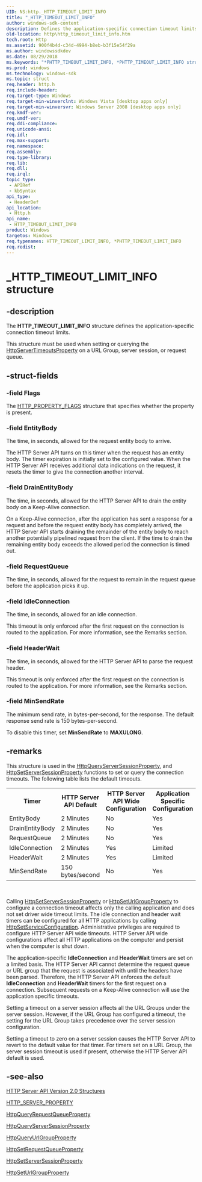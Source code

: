 ```yaml
---
UID: NS:http._HTTP_TIMEOUT_LIMIT_INFO
title: "_HTTP_TIMEOUT_LIMIT_INFO"
author: windows-sdk-content
description: Defines the application-specific connection timeout limits.
old-location: http\http_timeout_limit_info.htm
tech.root: Http
ms.assetid: 900f4b4d-c34d-4994-b8eb-b3f15e54f29a
ms.author: windowssdkdev
ms.date: 08/29/2018
ms.keywords: "*PHTTP_TIMEOUT_LIMIT_INFO, *PHTTP_TIMEOUT_LIMIT_INFO structure [HTTP], HTTP_TIMEOUT_LIMIT_INFO, HTTP_TIMEOUT_LIMIT_INFO structure [HTTP], _HTTP_TIMEOUT_LIMIT_INFO, http.http_timeout_limit_info, http/*PHTTP_TIMEOUT_LIMIT_INFO, http/HTTP_TIMEOUT_LIMIT_INFO"
ms.prod: windows
ms.technology: windows-sdk
ms.topic: struct
req.header: http.h
req.include-header: 
req.target-type: Windows
req.target-min-winverclnt: Windows Vista [desktop apps only]
req.target-min-winversvr: Windows Server 2008 [desktop apps only]
req.kmdf-ver: 
req.umdf-ver: 
req.ddi-compliance: 
req.unicode-ansi: 
req.idl: 
req.max-support: 
req.namespace: 
req.assembly: 
req.type-library: 
req.lib: 
req.dll: 
req.irql: 
topic_type:
 - APIRef
 - kbSyntax
api_type:
 - HeaderDef
api_location:
 - Http.h
api_name:
 - HTTP_TIMEOUT_LIMIT_INFO
product: Windows
targetos: Windows
req.typenames: HTTP_TIMEOUT_LIMIT_INFO, *PHTTP_TIMEOUT_LIMIT_INFO
req.redist: 
---
```


# _HTTP_TIMEOUT_LIMIT_INFO structure


## -description


The <b>HTTP_TIMEOUT_LIMIT_INFO</b> structure defines the application-specific connection timeout limits.

This structure must be used when setting or querying the <a href="https://msdn.microsoft.com/14865796-135c-43c2-955a-fdeae05a8278">HttpServerTimeoutsProperty</a> on a URL Group, server session,  or request queue.


## -struct-fields




### -field Flags

The <a href="https://msdn.microsoft.com/cafa3b04-ac8b-4269-bfa9-fe8e9ab65936">HTTP_PROPERTY_FLAGS</a> structure that specifies whether the property is present.


### -field EntityBody

The time, in seconds, allowed for the request entity body to arrive.

 The HTTP Server API turns on this timer when the request has an entity body. The timer expiration is initially set to the configured value. When the  HTTP Server API receives additional data indications on the request, it resets the timer to give the connection another interval.


### -field DrainEntityBody

The time, in seconds, allowed for the HTTP Server API to drain the entity body on a Keep-Alive connection.

On a Keep-Alive connection, after the application has sent a response for a request and before the request entity body has completely arrived, the HTTP Server API starts draining the remainder of the entity body to reach another potentially pipelined request from the client. If the time to drain the remaining entity body exceeds the allowed period the connection is timed out.


### -field RequestQueue

The time, in seconds, allowed  for the request to remain in the request queue before the application picks it up.


### -field IdleConnection

The time, in seconds, allowed for an idle connection.

This timeout is only enforced after the first request on the connection is routed to the application. For more information, see the Remarks section.


### -field HeaderWait

The time, in seconds, allowed for the HTTP Server API to  parse the request header.

This timeout is only enforced after the first request on the connection is routed to the application. For more information, see the Remarks section.


### -field MinSendRate

The minimum send rate, in bytes-per-second, for the response. The default response send rate is 150 bytes-per-second.

To disable this timer, set <b>MinSendRate</b> to <b>MAXULONG</b>.


## -remarks



This structure is used in the <a href="https://msdn.microsoft.com/653b286b-dc86-4896-8f03-1628b7178680">HttpQueryServerSessionProperty</a>, and  <a href="https://msdn.microsoft.com/d655832c-68a1-42d1-ac91-964884bf2dac">HttpSetServerSessionProperty</a> functions to set or query the connection timeouts. The following table lists the default timeouts.

<table>
<tr>
<th>Timer</th>
<th>HTTP Server API Default</th>
<th>HTTP Server API  Wide Configuration</th>
<th>Application Specific Configuration</th>
</tr>
<tr>
<td>EntityBody</td>
<td>2 Minutes</td>
<td>No</td>
<td>Yes</td>
</tr>
<tr>
<td> DrainEntityBody</td>
<td>2 Minutes</td>
<td>No</td>
<td>Yes</td>
</tr>
<tr>
<td>RequestQueue</td>
<td>2 Minutes</td>
<td>No</td>
<td>Yes</td>
</tr>
<tr>
<td>IdleConnection</td>
<td>2 Minutes</td>
<td>Yes</td>
<td>Limited</td>
</tr>
<tr>
<td>HeaderWait</td>
<td>2 Minutes</td>
<td>Yes</td>
<td>Limited</td>
</tr>
<tr>
<td>MinSendRate</td>
<td>150 bytes/second</td>
<td>No</td>
<td>Yes</td>
</tr>
</table>
 

Calling <a href="https://msdn.microsoft.com/d655832c-68a1-42d1-ac91-964884bf2dac">HttpSetServerSessionProperty</a> or <a href="https://msdn.microsoft.com/e0826a25-1c50-4757-9355-69eb4946e8dd">HttpSetUrlGroupProperty</a> to configure a connection timeout affects only the calling application and does not set driver wide timeout limits. The idle connection and header wait timers can be configured for all HTTP applications by calling <a href="https://msdn.microsoft.com/b0a6d442-2ff4-4e00-8301-696fb0864d8c">HttpSetServiceConfiguration</a>. Administrative privileges are required to configure HTTP Server API wide timeouts. HTTP Server API wide configurations affect all HTTP applications on the computer and persist when the computer is shut down.

The application-specific <b>IdleConnection</b>  and <b>HeaderWait</b> timers are set on a limited basis. The HTTP Server API cannot determine the request queue or URL group that the request is associated with until the headers have been parsed. Therefore, the HTTP Server API enforces the default <b>IdleConnection</b>  and <b>HeaderWait</b> timers for the first request on a connection.  Subsequent requests on a Keep-Alive connection will use the application specific timeouts.

Setting a timeout on a server session affects all the URL Groups under the server session. However, if the URL Group has configured a timeout, the setting for the URL Group takes precedence over the server session configuration.

Setting a timeout to zero on a server session causes the HTTP Server API to revert to the default value for that timer. For timers set on a URL Group, the server session timeout is used if present, otherwise the HTTP Server API default is used.




## -see-also




<a href="https://msdn.microsoft.com/5a8e28e9-f85b-4550-929e-53f38eca6a8c">HTTP Server API Version 2.0 Structures</a>



<a href="https://msdn.microsoft.com/14865796-135c-43c2-955a-fdeae05a8278">HTTP_SERVER_PROPERTY</a>



<a href="https://msdn.microsoft.com/a3b1e85e-f152-4038-a56a-3d5985757c45">HttpQueryRequestQueueProperty</a>



<a href="https://msdn.microsoft.com/653b286b-dc86-4896-8f03-1628b7178680">HttpQueryServerSessionProperty</a>



<a href="https://msdn.microsoft.com/f3e8fde0-5a78-46aa-8c6c-cea957d12356">HttpQueryUrlGroupProperty</a>



<a href="https://msdn.microsoft.com/56111cc0-94c8-47dc-a3bb-ffc5dae772fe">HttpSetRequestQueueProperty</a>



<a href="https://msdn.microsoft.com/d655832c-68a1-42d1-ac91-964884bf2dac">HttpSetServerSessionProperty</a>



<a href="https://msdn.microsoft.com/e0826a25-1c50-4757-9355-69eb4946e8dd">HttpSetUrlGroupProperty</a>
 

 

